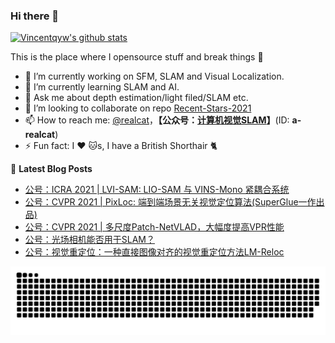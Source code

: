 
### Hi there 👋 

<!--**Vincentqyw/Vincentqyw** is a ✨ _special_ ✨ repository because its `README.md` (this file) appears on your GitHub profile.
Here are some ideas to get you started:-->

[![Vincentqyw's github stats](https://github-readme-stats.vercel.app/api?username=Vincentqyw&count_private=true&show_icons=true&theme=default)](https://vincentqin.tech) 

This is the place where I opensource stuff and break things :rofl:


<!-- README-CARD-LIST:START -->
<!--
[![ReadMe Card](https://github-readme-stats.vercel.app/api/pin/?username=Vincentqyw&repo=Recent-Stars-2020&show_owner=false&theme=default)](https://github.com/Vincentqyw/Recent-Stars-2020)
[![ReadMe Card](https://github-readme-stats.vercel.app/api/pin/?username=Vincentqyw&repo=Depth-Estimation-Light-Field&show_owner=false&theme=default)](https://github.com/Vincentqyw/Depth-Estimation-Light-Field)
[![ReadMe Card](https://github-readme-stats.vercel.app/api/pin/?username=Vincentqyw&repo=Vincentqyw.github.io&show_owner=false&theme=default)](https://github.com/Vincentqyw/Vincentqyw.github.io)
[![ReadMe Card](https://github-readme-stats.vercel.app/api/pin/?username=Vincentqyw&repo=LineSegmentsDetection&show_owner=false&theme=default)](https://github.com/Vincentqyw/LineSegmentsDetection)
[![ReadMe Card](https://github-readme-stats.vercel.app/api/pin/?username=Vincentqyw&repo=light-field-Processing&show_owner=false&theme=default)](https://github.com/Vincentqyw/light-field-Processing)
[![ReadMe Card](https://github-readme-stats.vercel.app/api/pin/?username=Vincentqyw&repo=depth-from-defocus-and-correspondence&show_owner=false&theme=default)](https://github.com/Vincentqyw/depth-from-defocus-and-correspondence)
-->
<!-- README-CARD-LIST:START -->

- 🔭 I’m currently working on SFM, SLAM and Visual Localization.
- 🌱 I’m currently learning SLAM and AI.
- 💬 Ask me about depth estimation/light filed/SLAM etc.
- 👯 I’m looking to collaborate on repo [Recent-Stars-2021](https://github.com/Vincentqyw/Recent-Stars-2021) 
- 📫 How to reach me: [@realcat](https://vincentqin.tech)，**【公众号：<a href="https://vincentqin.gitee.io/images/qrcode_realcat.jpg" target="_blank">计算机视觉SLAM</a>】**(ID: **a-realcat**)
- ⚡ Fun fact: I :heart: :cat:s, I have a British Shorthair :cat2:
<!-- - 🤔 I’m looking for help with ...-->
<!-- - 😄 Pronouns: ... -->

📕 **Latest Blog Posts**
<!-- BLOG-POST-LIST:START -->

- [公号：ICRA 2021 | LVI-SAM: LIO-SAM 与 VINS-Mono 紧耦合系统](https://mp.weixin.qq.com/s?__biz=MzI3NDIyMjcyNg==&mid=2652173251&idx=1&sn=d250e07247f45b015b8703ac8761e707&chksm=f0f7082ac780813cf9bb9e2cae86b4b00ad49f9650167cc5907b40044e66b515c9ca463fa5c2#rd)
- [公号：CVPR 2021 | PixLoc: 端到端场景无关视觉定位算法(SuperGlue一作出品)](https://mp.weixin.qq.com/s?__biz=MzI3NDIyMjcyNg==&mid=2652173367&idx=1&sn=d2c1342a3438789ef437dd16e7be4864&chksm=f0f70fdec78086c833c85778402a6995e46653bf5ce0e65161b0229f3f277469a2d6644536c6#rd)
- [公号：CVPR 2021 | 多尺度Patch-NetVLAD，大幅度提高VPR性能](https://mp.weixin.qq.com/s?__biz=MzI3NDIyMjcyNg==&mid=2652172103&idx=1&sn=adefabc8c900592de53a5e98e43f6e0f&chksm=f0f714aec7809db8b4d32ac5d02c44cfbd4cdba54f942066478d18ae2fe40c12b2bc15a1c156#rd)
- [公号：光场相机能否用于SLAM？](https://mp.weixin.qq.com/s?__biz=MzI3NDIyMjcyNg==&mid=2652170551&idx=1&sn=1bd1eafe3cc9f5cdab93d2b326137916&chksm=f0f712dec7809bc80bce192564122a1d13d108d77af2ac11a36a8390b3ea819898f7647698c1&token=1390522587&lang=zh_CN#rd)
- [公号：视觉重定位：一种直接图像对齐的视觉重定位方法LM-Reloc](https://mp.weixin.qq.com/s?__biz=MzI3NDIyMjcyNg==&mid=2652169693&idx=1&sn=edf020ef3040b1a8650e7e66c2939c90&chksm=f0f71e34c78097223520334ca6cd91fd8f829490d64a646b7465b5b6e7b832d96275f91ae6ef&token=1390522587&lang=zh_CN#rd)


<p align="center">
  <img src="https://github.com/Vincentqyw/Vincentqyw/raw/output/github-contribution-grid-snake.svg" alt="snake"></center>
</p>

